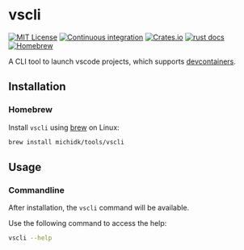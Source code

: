 # vscli

[![MIT License](https://img.shields.io/crates/l/vscli)](https://choosealicense.com/licenses/mit/) [![Continuous integration](https://github.com/michidk/vscli/workflows/Continuous%20Integration/badge.svg)](https://github.com/michidk/vscli/actions) [![Crates.io](https://img.shields.io/crates/v/vscli)](https://crates.io/crates/vscli) [![rust docs](https://docs.rs/vscli/badge.svg)](https://docs.rs/vscli) [![Homebrew](https://img.shields.io/badge/homebrew-available-blue?style=flat)](https://github.com/michidk/homebrew-tools/blob/main/Formula/vscli.rb)

A CLI tool to launch vscode projects, which supports [devcontainers](https://containers.dev/).

## Installation

### Homebrew

Install `vscli` using [brew](https://brew.sh/) on Linux:

```sh
brew install michidk/tools/vscli
```

## Usage

### Commandline

After installation, the `vscli` command will be available.

Use the following command to access the help:

```sh
vscli --help
```
